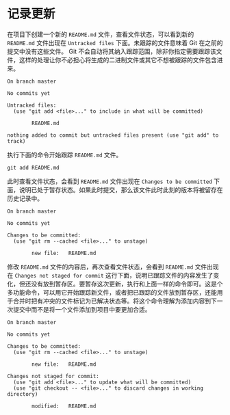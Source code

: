 # 记录更新

在项目下创建一个新的 `README.md` 文件，查看文件状态，可以看到新的 `README.md` 文件出现在 `Untracked files` 下面。未跟踪的文件意味着 Git 在之前的提交中没有这些文件。 Git 不会自动将其纳入跟踪范围，除非你指定需要跟踪该文件，这样的处理让你不必担心将生成的二进制文件或其它不想被跟踪的文件包含进来。

```
On branch master

No commits yet

Untracked files:
  (use "git add <file>..." to include in what will be committed)

        README.md

nothing added to commit but untracked files present (use "git add" to track)
```

执行下面的命令开始跟踪 `README.md` 文件。

```
git add README.md
```

此时查看文件状态，会看到 `README.md` 文件出现在 `Changes to be committed` 下面，说明已处于暂存状态。如果此时提交，那么该文件此时此刻的版本将被留存在历史记录中。

```
On branch master

No commits yet

Changes to be committed:
  (use "git rm --cached <file>..." to unstage)

        new file:   README.md
```

修改 `README.md` 文件的内容后，再次查看文件状态，会看到 `README.md`  文件出现在 `Changes not staged for commit` 这行下面，说明已跟踪文件的内容发生了变化，但还没有放到暂存区。要暂存这次更新，执行和上面一样的命令即可。这是个多功能命令，可以用它开始跟踪新文件，或者把已跟踪的文件放到暂存区，还能用于合并时把有冲突的文件标记为已解决状态等。将这个命令理解为添加内容到下一次提交中而不是将一个文件添加到项目中要更加合适。

```
On branch master

No commits yet

Changes to be committed:
  (use "git rm --cached <file>..." to unstage)

        new file:   README.md

Changes not staged for commit:
  (use "git add <file>..." to update what will be committed)
  (use "git checkout -- <file>..." to discard changes in working directory)

        modified:   README.md
```



